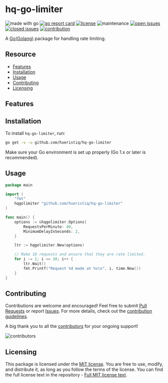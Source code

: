 # hq-go-limiter

![made with go](https://img.shields.io/badge/made%20with-Go-1E90FF.svg) [![go report card](https://goreportcard.com/badge/github.com/hueristiq/hq-go-limiter)](https://goreportcard.com/report/github.com/hueristiq/hq-go-limiter) [![license](https://img.shields.io/badge/license-MIT-gray.svg?color=1E90FF)](https://github.com/hueristiq/hq-go-limiter/blob/master/LICENSE) ![maintenance](https://img.shields.io/badge/maintained%3F-yes-1E90FF.svg) [![open issues](https://img.shields.io/github/issues-raw/hueristiq/hq-go-limiter.svg?style=flat&color=1E90FF)](https://github.com/hueristiq/hq-go-limiter/issues?q=is:issue+is:open) [![closed issues](https://img.shields.io/github/issues-closed-raw/hueristiq/hq-go-limiter.svg?style=flat&color=1E90FF)](https://github.com/hueristiq/hq-go-limiter/issues?q=is:issue+is:closed) [![contribution](https://img.shields.io/badge/contributions-welcome-1E90FF.svg)](https://github.com/hueristiq/hq-go-limiter/blob/master/CONTRIBUTING.md)

A [Go(Golang)](https://golang.org/) package for handling rate limiting.

## Resource

- [Features](#features)
- [Installation](#installation)
- [Usage](#usage)
- [Contributing](#contributing)
- [Licensing](#licensing)

## Features

## Installation

To install `hq-go-limiter`, run:

```bash
go get -v -u github.com/hueristiq/hq-go-limiter
```

Make sure your Go environment is set up properly (Go 1.x or later is recommended).

## Usage

```go
package main

import (
	"fmt"
	hqgolimiter "github.com/hueristiq/hq-go-limiter"
)

func main() {
	options := &hqgolimiter.Options{
		RequestsPerMinute: 40,
		MinimumDelayInSeconds: 2,
	}

	ltr := hqgolimiter.New(options)

	// Make 10 requests and ensure that they are rate limited.
	for i := 1; i <= 10; i++ {
		ltr.Wait()
		fmt.Printf("Request %d made at %v\n", i, time.Now())
	}
}
```

## Contributing

Contributions are welcome and encouraged! Feel free to submit [Pull Requests](https://github.com/hueristiq/hq-go-limiter/pulls) or report [Issues](https://github.com/hueristiq/hq-go-limiter/issues). For more details, check out the [contribution guidelines](https://github.com/hueristiq/hq-go-limiter/blob/master/CONTRIBUTING.md).

A big thank you to all the [contributors](https://github.com/hueristiq/hq-go-limiter/graphs/contributors) for your ongoing support!

![contributors](https://contrib.rocks/image?repo=hueristiq/hq-go-limiter&max=500)

## Licensing

This package is licensed under the [MIT license](https://opensource.org/license/mit). You are free to use, modify, and distribute it, as long as you follow the terms of the license. You can find the full license text in the repository - [Full MIT license text](https://github.com/hueristiq/hq-go-limiter/blob/master/LICENSE).